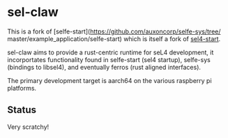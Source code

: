 # sel-claw

This is a fork of [selfe-start](https://github.com/auxoncorp/selfe-sys/tree/
master/example_application/selfe-start) which is itself a fork of 
[sel4-start](https://gitlab.com/robigalia/sel4-start).

sel-claw aims to provide a rust-centric runtime for seL4 development, it 
incorportates functionality found in selfe-start (sel4 startup), selfe-sys
 (bindings to libsel4), and eventually ferros (rust aligned interfaces).

The primary development target is aarch64 on the various raspberry pi
platforms.

## Status

Very scratchy!
